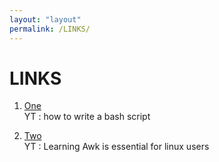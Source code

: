 ```yaml
---
layout: "layout"
permalink: /LINKS/
---
```


# LINKS

1. [One](https://www.youtube.com/watch?v=F-gskSl4pwQ)<br>
YT : how to write a bash script

2. [Two](https://www.youtube.com/watch?v=F-gskSl4pwQ)<br>
YT : Learning Awk is essential for linux users

